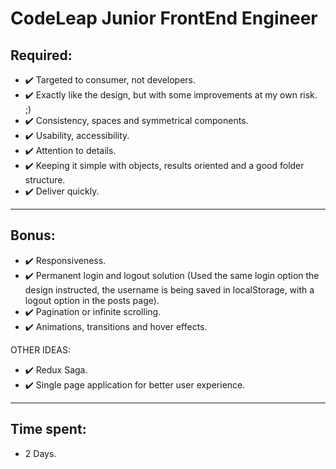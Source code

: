 # CodeLeap Junior FrontEnd Engineer

## Required:

- ✔️ Targeted to consumer, not developers.
- ✔️ Exactly like the design, but with some improvements at my own risk. ;)
- ✔️ Consistency, spaces and symmetrical components.
- ✔️ Usability, accessibility.
- ✔️ Attention to details.
- ✔️ Keeping it simple with objects, results oriented and a good folder structure.
- ✔️ Deliver quickly.

---

## Bonus:

- ✔️ Responsiveness.
- ✔️ Permanent login and logout solution (Used the same login option the design instructed, the username is being saved in localStorage, with a logout option in the posts page).
- ✔️ Pagination or infinite scrolling.
- ✔️ Animations, transitions and hover effects.

OTHER IDEAS:

- ✔️ Redux Saga.
- ✔️ Single page application for better user experience.

---

## Time spent:

- 2 Days.
